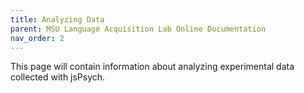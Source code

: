 ```yaml
---
title: Analyzing Data
parent: MSU Language Acquisition Lab Online Documentation
nav_order: 2
---
```

This page will contain information about analyzing experimental data collected with jsPsych.